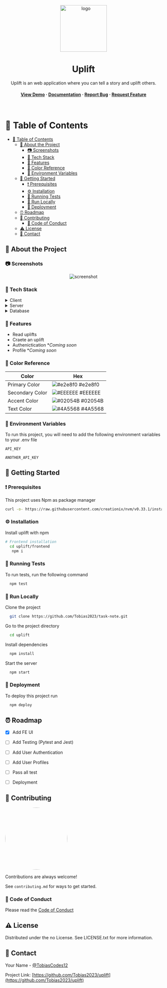 <div align="center">

  <img src="https://i.imgur.com/0eJZEiL.png" alt="logo" width="150" height="auto" />
  <h1>Uplift</h1>
  
  <p>
    Uplift is an web application where you can tell a story and uplift others.
  </p>
  
  
<h4>
    <a href="https://github.com/Tobias2023/uplift">View Demo</a>
  <span> · </span>
    <a href="https://github.com/Tobias2023/uplift">Documentation</a>
  <span> · </span>
    <a href="https://github.com/Tobias2023/uplift/issues/">Report Bug</a>
  <span> · </span>
    <a href="https://github.com/Tobias2023/uplift/issues/">Request Feature</a>
  </h4>
</div>

<br />

<!-- Table of Contents -->
# :notebook_with_decorative_cover: Table of Contents

- [:notebook_with_decorative_cover: Table of Contents](#notebook_with_decorative_cover-table-of-contents)
  - [:star2: About the Project](#star2-about-the-project)
    - [:camera: Screenshots](#camera-screenshots)
    - [:space_invader: Tech Stack](#space_invader-tech-stack)
    - [:dart: Features](#dart-features)
    - [:art: Color Reference](#art-color-reference)
    - [:key: Environment Variables](#key-environment-variables)
  - [:rocket: Getting Started](#rocket-getting-started)
    - [:exclamation: Prerequisites](#exclamation-prerequisites)
    - [:gear: Installation](#gear-installation)
    - [🧪 Running Tests](#-running-tests)
    - [:running: Run Locally](#running-run-locally)
    - [:triangular_flag_on_post: Deployment](#triangular_flag_on_post-deployment)
  - [:alarm_clock: Roadmap](#alarm_clock-roadmap)
  - [:wave: Contributing](#wave-contributing)
    - [:scroll: Code of Conduct](#scroll-code-of-conduct)
  - [:warning: License](#warning-license)
  - [:handshake: Contact](#handshake-contact)

  

<!-- About the Project -->
## :star2: About the Project


<!-- Screenshots -->
### :camera: Screenshots

<div align="center"> 
  <img src="https://i.imgur.com/H0jumdi.gif" alt="screenshot" />
</div>


<!-- TechStack -->
### :space_invader: Tech Stack

<details>
  <summary>Client</summary>
  <ul>
    <li><a href="https://developer.mozilla.org/en-US/docs/Web/javascript">Javascript</a></li>
    <li><a href="https://reactjs.org/">React.js</a></li>
    <li><a href="https://chakra-ui.com/">Chakra-ui.</a></li>
  </ul>
</details>

<details>
  <summary>Server</summary>
  <ul>
    <li><a href="https://docs.python.org/3/">Python</a></li>
    <li><a href="https://fastapi.tiangolo.com/">FastAPI</a></li>
  </ul>
</details>

<details>
<summary>Database</summary>
  <ul>
    <li><a href="https://www.sqlite.org/docs.html">Sqlite</a></li>
    <li><a href="https://www.sqlalchemy.org/">Sqlalchemy</a></li>
  </ul>
</details>

<!-- <details>
<summary>DevOps</summary>
  <ul>
    <li><a href="https://www.docker.com/">Docker</a></li>
    <li><a href="https://www.jenkins.io/">Jenkins</a></li>
    <li><a href="https://circleci.com/">CircleCLI</a></li>
  </ul>
</details> -->

<!-- Features -->
### :dart: Features

- Read uplifts
- Craete an uplift 
- Authenictication **Coming soon*
- Profile **Coming soon*
  
<!-- Color Reference -->
### :art: Color Reference

| Color             | Hex                                                                |
| ----------------- | ------------------------------------------------------------------ |
| Primary Color | ![#e2e8f0](https://via.placeholder.com/10/e2e8f0?text=+) #e2e8f0 |
| Secondary Color |  ![#EEEEEE](https://via.placeholder.com/10/EEEEEE?text=+) #EEEEEE |
| Accent Color | ![#02054B](https://via.placeholder.com/10/02054B?text=+) #02054B |
| Text Color | ![#4A5568](https://via.placeholder.com/10/4A5568?text=+) #4A5568 |


<!-- Env Variables -->
### :key: Environment Variables

To run this project, you will need to add the following environment variables to your .env file

`API_KEY`

`ANOTHER_API_KEY`

<!-- Getting Started -->
## 	:rocket: Getting Started

<!-- Prerequisites -->
### :exclamation: Prerequisites

This project uses Npm as package manager

```bash
curl -o- https://raw.githubusercontent.com/creationix/nvm/v0.33.1/install.sh | bash
```

<!-- Installation -->
### :gear: Installation

Install uplift with npm

```bash title="Installation"
# Frontend installation
  cd uplift/frontend
   npm i
```

<!-- Running Tests -->
### 🧪 Running Tests

To run tests, run the following command

```bash
  npm test
```

<!-- Run Locally -->
### :running: Run Locally

Clone the project

```bash
  git clone https://github.com/Tobias2023/task-note.git
```

Go to the project directory

```bash
  cd uplift
```

Install dependencies

```bash
  npm install
```

Start the server

```bash
  npm start
```


<!-- Deployment -->
### :triangular_flag_on_post: Deployment

To deploy this project run

```bash
  npm deploy
```

<!-- Roadmap -->
## :alarm_clock: Roadmap

* [x] Add FE UI 
* [ ] Add Testing (Pytest and Jest)
* [ ] Add User Authentication
* [ ] Add User Profiles
* [ ] Pass all test 
* [ ] Deployment


<!-- Contributing -->
## :wave: Contributing

<a href="https://github.com/Louis3797/awesome-readme-template/graphs/contributors">
  <img src="https://avatars.githubusercontent.com/u/38087336?v=4" style="width:200px; border-radius: 50%;" />
</a>


Contributions are always welcome!

See `contributing.md` for ways to get started.


<!-- Code of Conduct -->
### :scroll: Code of Conduct

Please read the [Code of Conduct](https://github.com/Louis3797/awesome-readme-template/blob/master/CODE_OF_CONDUCT.md)



<!-- License -->
## :warning: License

Distributed under the no License. See LICENSE.txt for more information.


<!-- Contact -->
## :handshake: Contact

Your Name - [@TobiasCodes12](https://twitter.com/TobiasCodes12) 

Project Link: [https://github.com/Tobias2023/uplift](https://github.com/Tobias2023/uplift)



